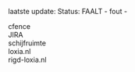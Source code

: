 laatste update: 
Status: FAALT - fout - 
<div class="service R">cfence</div><div class="service R">JIRA</div><div class="service R">schijfruimte</div><div class="service G">loxia.nl</div><div class="service G">rigd-loxia.nl</div>